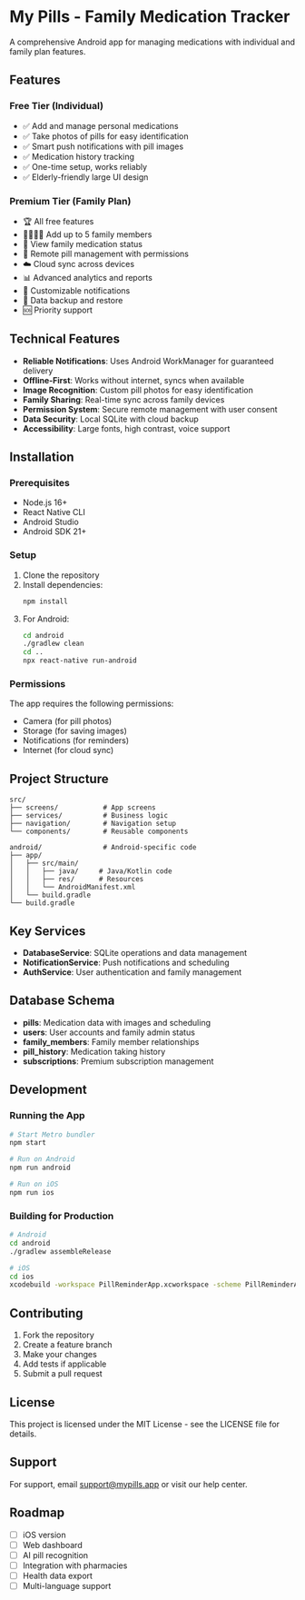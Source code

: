 # My Pills - Family Medication Tracker

A comprehensive Android app for managing medications with individual and family plan features.

## Features

### Free Tier (Individual)
- ✅ Add and manage personal medications
- ✅ Take photos of pills for easy identification
- ✅ Smart push notifications with pill images
- ✅ Medication history tracking
- ✅ One-time setup, works reliably
- ✅ Elderly-friendly large UI design

### Premium Tier (Family Plan)
- 🏆 All free features
- 👨‍👩‍👧‍👦 Add up to 5 family members
- 👀 View family medication status
- 📱 Remote pill management with permissions
- ☁️ Cloud sync across devices
- 📊 Advanced analytics and reports
- 🔔 Customizable notifications
- 💾 Data backup and restore
- 🆘 Priority support

## Technical Features

- **Reliable Notifications**: Uses Android WorkManager for guaranteed delivery
- **Offline-First**: Works without internet, syncs when available
- **Image Recognition**: Custom pill photos for easy identification
- **Family Sharing**: Real-time sync across family devices
- **Permission System**: Secure remote management with user consent
- **Data Security**: Local SQLite with cloud backup
- **Accessibility**: Large fonts, high contrast, voice support

## Installation

### Prerequisites
- Node.js 16+
- React Native CLI
- Android Studio
- Android SDK 21+

### Setup
1. Clone the repository
2. Install dependencies:
   ```bash
   npm install
   ```
3. For Android:
   ```bash
   cd android
   ./gradlew clean
   cd ..
   npx react-native run-android
   ```

### Permissions
The app requires the following permissions:
- Camera (for pill photos)
- Storage (for saving images)
- Notifications (for reminders)
- Internet (for cloud sync)

## Project Structure

```
src/
├── screens/           # App screens
├── services/          # Business logic
├── navigation/        # Navigation setup
└── components/        # Reusable components

android/               # Android-specific code
├── app/
│   ├── src/main/
│   │   ├── java/     # Java/Kotlin code
│   │   ├── res/      # Resources
│   │   └── AndroidManifest.xml
│   └── build.gradle
└── build.gradle
```

## Key Services

- **DatabaseService**: SQLite operations and data management
- **NotificationService**: Push notifications and scheduling
- **AuthService**: User authentication and family management

## Database Schema

- **pills**: Medication data with images and scheduling
- **users**: User accounts and family admin status
- **family_members**: Family member relationships
- **pill_history**: Medication taking history
- **subscriptions**: Premium subscription management

## Development

### Running the App
```bash
# Start Metro bundler
npm start

# Run on Android
npm run android

# Run on iOS
npm run ios
```

### Building for Production
```bash
# Android
cd android
./gradlew assembleRelease

# iOS
cd ios
xcodebuild -workspace PillReminderApp.xcworkspace -scheme PillReminderApp -configuration Release
```

## Contributing

1. Fork the repository
2. Create a feature branch
3. Make your changes
4. Add tests if applicable
5. Submit a pull request

## License

This project is licensed under the MIT License - see the LICENSE file for details.

## Support

For support, email support@mypills.app or visit our help center.

## Roadmap

- [ ] iOS version
- [ ] Web dashboard
- [ ] AI pill recognition
- [ ] Integration with pharmacies
- [ ] Health data export
- [ ] Multi-language support